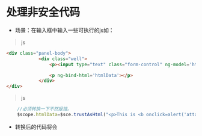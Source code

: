 # 处理非安全代码

* 场景：在输入框中输入一些可执行的js如：

> js

```html
<div class="panel-body">
            <div class="well">
                <p><input type="text" class="form-control" ng-model='htmlData'></p>

                <p ng-bind-html='htmlData'></p>
            </div>
</div>

```
> js

```javascript
	//必须转换一下不然报错。
	$scope.htmlData=$sce.trustAsHtml("<p>This is <b onclick=alert('attack!')>dangerous</b> data</p>");
```


* 转换后的代码将会